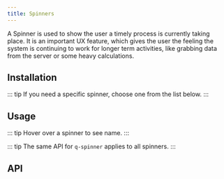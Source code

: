 ```yaml
---
title: Spinners
---
```


A Spinner is used to show the user a timely process is currently taking place. It is an important UX feature, which gives the user the feeling the system is continuing to work for longer term activities, like grabbing data from the server or some heavy calculations.

## Installation
<doc-installation components="QSpinner" />

::: tip
If you need a specific spinner, choose one from the list below.
:::

<doc-installation components="['QSpinnerAudio', 'QSpinnerBall', 'QSpinnerBars', 'QSpinnerCircles', 'QSpinnerComment', 'QSpinnerCube', 'QSpinnerDots', 'QSpinnerFacebook', 'QSpinnerGears', 'QSpinnerGrid', 'QSpinnerHearts', 'QSpinnerHourglass', 'QSpinnerInfinity', 'QSpinnerIos', 'QSpinnerOval', 'QSpinnerPie', 'QSpinnerPuff', 'QSpinnerRadio', 'QSpinnerRings', 'QSpinnerTail']" />

## Usage

::: tip
Hover over a spinner to see name.
:::

<doc-example title="Default" file="Spinners/Default" />

<doc-example title="Others" file="Spinners/Others" />

<doc-example title="Color" file="Spinners/Color" />

<doc-example title="Size" file="Spinners/Size" />

::: tip
The same API for `q-spinner` applies to all spinners.
:::

## API
<doc-api file="QSpinner" />
